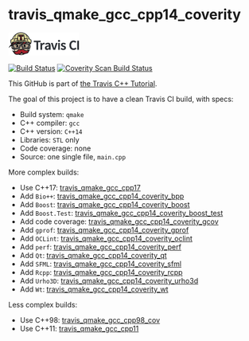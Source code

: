 # travis_qmake_gcc_cpp14_coverity

[![Travis CI logo](TravisCI.png)](https://travis-ci.org)

[![Build Status](https://travis-ci.org/richelbilderbeek/travis_qmake_gcc_cpp14_coverity.svg?branch=master)](https://travis-ci.org/richelbilderbeek/travis_qmake_gcc_cpp14_coverity)
<a href="https://scan.coverity.com/projects/richelbilderbeek-travis_qmake_gcc_cpp14_coverity">
  <img alt="Coverity Scan Build Status"
       src="https://scan.coverity.com/projects/11101/badge.svg"/>
</a>

This GitHub is part of [the Travis C++ Tutorial](https://github.com/richelbilderbeek/travis_cpp_tutorial).

The goal of this project is to have a clean Travis CI build, with specs:
 * Build system: `qmake`
 * C++ compiler: `gcc`
 * C++ version: `C++14`
 * Libraries: `STL` only
 * Code coverage: none
 * Source: one single file, `main.cpp`

More complex builds:
 * Use C++17: [travis_qmake_gcc_cpp17](https://www.github.com/richelbilderbeek/travis_qmake_gcc_cpp17)
 * Add `Bio++`: [travis_qmake_gcc_cpp14_coverity_bpp](https://www.github.com/richelbilderbeek/travis_qmake_gcc_cpp14_coverity_bpp)
 * Add `Boost`: [travis_qmake_gcc_cpp14_coverity_boost](https://www.github.com/richelbilderbeek/travis_qmake_gcc_cpp14_coverity_boost)
 * Add `Boost.Test`: [travis_qmake_gcc_cpp14_coverity_boost_test](https://www.github.com/richelbilderbeek/travis_qmake_gcc_cpp14_coverity_boost_test)
 * Add code coverage: [travis_qmake_gcc_cpp14_coverity_gcov](https://github.com/richelbilderbeek/travis_qmake_gcc_cpp14_coverity_gcov)
 * Add `gprof`: [travis_qmake_gcc_cpp14_coverity_gprof](https://github.com/richelbilderbeek/travis_qmake_gcc_cpp14_coverity_gprof)
 * Add `OCLint`: [travis_qmake_gcc_cpp14_coverity_oclint](https://github.com/richelbilderbeek/travis_qmake_gcc_cpp14_coverity_oclint)
 * Add `perf`: [travis_qmake_gcc_cpp14_coverity_perf](https://github.com/richelbilderbeek/travis_qmake_gcc_cpp14_coverity_perf)
 * Add `Qt`: [travis_qmake_gcc_cpp14_coverity_qt](https://www.github.com/richelbilderbeek/travis_qmake_gcc_cpp14_coverity_qt)
 * Add `SFML`: [travis_qmake_gcc_cpp14_coverity_sfml](https://www.github.com/richelbilderbeek/travis_qmake_gcc_cpp14_coverity_sfml)
 * Add `Rcpp`: [travis_qmake_gcc_cpp14_coverity_rcpp](https://www.github.com/richelbilderbeek/travis_qmake_gcc_cpp14_coverity_rcpp)
 * Add `Urho3D`: [travis_qmake_gcc_cpp14_coverity_urho3d](https://www.github.com/richelbilderbeek/travis_qmake_gcc_cpp14_coverity_urho3d)
 * Add `Wt`: [travis_qmake_gcc_cpp14_coverity_wt](https://www.github.com/richelbilderbeek/travis_qmake_gcc_cpp14_coverity_wt)

Less complex builds:
 * Use C++98: [travis_qmake_gcc_cpp98_cov](https://www.github.com/richelbilderbeek/travis_qmake_gcc_cpp98)
 * Use C++11: [travis_qmake_gcc_cpp11](https://www.github.com/richelbilderbeek/travis_qmake_gcc_cpp11)
